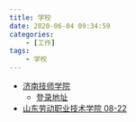 ```yaml
---
title: 学校
date: 2020-06-04 09:34:59
categories:
    - [工作]
tags:
    - 学校
---
```

+ [济南技师学院](http://www.jnsjsxy.com/jnjsxy/website/sy/info.jsp?id=7227 "济南技师学院")
    + [登录地址](http://rszp.jnsjsxy.com:82/sdustaffisp/login "登录地址")
+ [山东劳动职业技术学院 08-22](http://www.sdlvtc.cn/info/1043/6167.htm "山东劳动职业技术学院")
